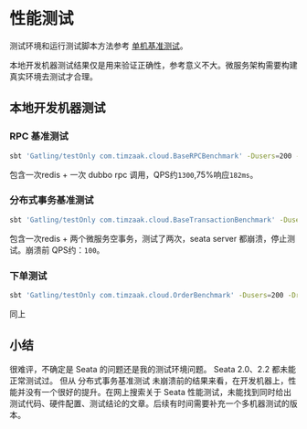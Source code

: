 # 性能测试
测试环境和运行测试脚本方法参考 [单机基准测试](../one/00_base_benchmark.md)。

本地开发机器测试结果仅是用来验证正确性，参考意义不大。微服务架构需要构建真实环境去测试才合理。

## 本地开发机器测试
### RPC 基准测试
```sh
sbt 'Gatling/testOnly com.timzaak.cloud.BaseRPCBenchmark' -Dusers=200 -Drepeat=100
```
包含一次redis + 一次 dubbo rpc 调用，QPS约`1300`,75%响应`182ms`。

### 分布式事务基准测试
```sh
sbt 'Gatling/testOnly com.timzaak.cloud.BaseTransactionBenchmark' -Dusers=200 -Drepeat=100
```
包含一次redis + 两个微服务空事务，测试了两次，seata server 都崩溃，停止测试。崩溃前 QPS约：`100`。

### 下单测试
```sh
sbt 'Gatling/testOnly com.timzaak.cloud.OrderBenchmark' -Dusers=200 -Drepeat=100
```
同上

## 小结
很难评，不确定是 Seata 的问题还是我的测试环境问题。 Seata 2.0、2.2 都未能正常测试过。 但从 分布式事务基准测试 未崩溃前的结果来看，在开发机器上，性能并没有一个很好的提升。在网上搜索关于 Seata 性能测试，未能找到同时给出测试代码、硬件配置、测试结论的文章。后续有时间需要补充一个多机器测试的版本。


